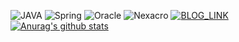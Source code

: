![JAVA](https://img.shields.io/badge/-JAVA-007396?logo=java&logoColor=white) ![Spring](https://img.shields.io/badge/-Spring-6DB33F?logo=spring&logoColor=white) ![Oracle](https://img.shields.io/badge/-Oracle-F80000?logo=oracle&logoColor=white) ![Nexacro](https://img.shields.io/badge/-Nexacro-black?logo=nexacro&logoColor=white) [![BLOG_LINK](https://img.shields.io/badge/🏠-BLOG_LINK-blue)](https://staticclass.tistory.com/)    
[![Anurag's github stats](https://github-readme-stats.vercel.app/api?username=xoasml&title_color=282828&text_color=1E90FF&bg_color=white&hide_border=false)](https://github.com/anuraghazra/github-readme-stats)

[^1]:[![Hits](https://hits.seeyoufarm.com/api/count/incr/badge.svg?url=https%3A%2F%2Fgithub.com%2Fxoasml&count_bg=1E90FF&title_bg=%23555555&icon=&icon_color=%23E7E7E7&title=hits&edge_flat=false)](https://hits.seeyoufarm.com)



<!--
**xoasml/xoasml** is a ✨ _special_ ✨ repository because its `README.md` (this file) appears on your GitHub profile.

Here are some ideas to get you started:

- 🔭 I’m currently working on ...
- 🌱 I’m currently learning ...
- 👯 I’m looking to collaborate on ...
- 🤔 I’m looking for help with ...
- 💬 Ask me about ...
- 📫 How to reach me: ...
- 😄 Pronouns: ...
- ⚡ Fun fact: ...
-->
